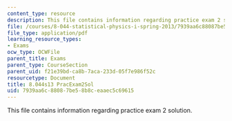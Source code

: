 ```yaml
---
content_type: resource
description: This file contains information regarding practice exam 2 solution.
file: /courses/8-044-statistical-physics-i-spring-2013/7939aa6c88087be58b8ceaaec5c69615_MIT8_044S14_praexam2sol_03.pdf
file_type: application/pdf
learning_resource_types:
- Exams
ocw_type: OCWFile
parent_title: Exams
parent_type: CourseSection
parent_uid: f21e39bd-ca8b-7aca-233d-05f7e986f52c
resourcetype: Document
title: 8.044s13 PracExam2Sol
uid: 7939aa6c-8808-7be5-8b8c-eaaec5c69615
---
```

This file contains information regarding practice exam 2 solution.


